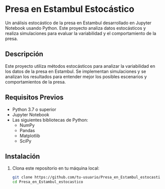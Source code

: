 # Presa en Estambul Estocástico

Un análisis estocástico de la presa en Estambul desarrollado en Jupyter Notebook usando Python. Este proyecto analiza datos estocásticos y realiza simulaciones para evaluar la variabilidad y el comportamiento de la presa.

## Descripción

Este proyecto utiliza métodos estocásticos para analizar la variabilidad en los datos de la presa en Estambul. Se implementan simulaciones y se analizan los resultados para entender mejor los posibles escenarios y comportamientos de la presa.

## Requisitos Previos

- Python 3.7 o superior
- Jupyter Notebook
- Las siguientes bibliotecas de Python:
  - NumPy
  - Pandas
  - Matplotlib
  - SciPy

## Instalación

1. Clona este repositorio en tu máquina local:
   ```sh
   git clone https://github.com/tu-usuario/Presa_en_Estambul_estocastico.git
   cd Presa_en_Estambul_estocastico
